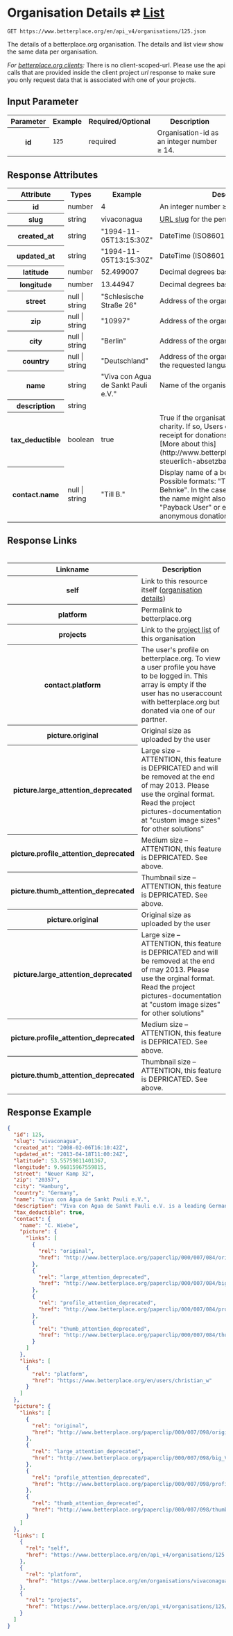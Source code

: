 
# Organisation Details ⇄ [List](organisations_list.md)

```nginx
GET https://www.betterplace.org/en/api_v4/organisations/125.json
```

The details of a betterplace.org organisation.
The details and list view show the same data per organisation.

*For [betterplace.org clients](../README.md#client-api):*
There is no client-scoped-url.
Please use the api calls that are provided inside the client project _url_ response
to make sure you only request data that is associated with one of your projects.


## Input Parameter

<table>
  <tr>
    <th>Parameter</th>
    <th>Example</th>
    <th>Required/Optional</th>
    <th>Description</th>
  </tr>
  <tr>
    <th>id</th>
    <td><code>125</code></td>
    <td>required</td>
    <td>Organisation-id as an integer number ≥ 14.</td>
  </tr>
</table>

## Response Attributes

<table>
  <tr>
    <th>Attribute</th>
    <th>Types</th>
    <th>Example</th>
    <th>Description</th>
  </tr>
  <tr>
    <th>id</th>
    <td>number</td>
    <td>4</td>
    <td>An integer number ≥ 1</td>
  </tr>
  <tr>
    <th>slug</th>
    <td>string</td>
    <td>vivaconagua</td>
    <td><a href="http://en.wikipedia.org/wiki/Clean_URL#Slug">URL slug</a>
for the permalink
</td>
  </tr>
  <tr>
    <th>created_at</th>
    <td>string</td>
    <td>"1994-11-05T13:15:30Z"</td>
    <td>DateTime (ISO8601 with Timezone)</td>
  </tr>
  <tr>
    <th>updated_at</th>
    <td>string</td>
    <td>"1994-11-05T13:15:30Z"</td>
    <td>DateTime (ISO8601 with Timezone)</td>
  </tr>
  <tr>
    <th>latitude</th>
    <td>number</td>
    <td>52.499007</td>
    <td>Decimal degrees based on user input</td>
  </tr>
  <tr>
    <th>longitude</th>
    <td>number</td>
    <td>13.44947</td>
    <td>Decimal degrees based on user input</td>
  </tr>
  <tr>
    <th>street</th>
    <td>null &#124; string</td>
    <td>"Schlesische Straße 26"</td>
    <td>Address of the organisation</td>
  </tr>
  <tr>
    <th>zip</th>
    <td>null &#124; string</td>
    <td>"10997"</td>
    <td>Address of the organisation</td>
  </tr>
  <tr>
    <th>city</th>
    <td>null &#124; string</td>
    <td>"Berlin"</td>
    <td>Address of the organisation</td>
  </tr>
  <tr>
    <th>country</th>
    <td>null &#124; string</td>
    <td>"Deutschland"</td>
    <td>Address of the organisation, translated to the requested language</td>
  </tr>
  <tr>
    <th>name</th>
    <td>string</td>
    <td>"Viva con Agua de Sankt Pauli e.V."</td>
    <td>Name of the organisation</td>
  </tr>
  <tr>
    <th>description</th>
    <td>string</td>
    <td></td>
    <td></td>
  </tr>
  <tr>
    <th>tax_deductible</th>
    <td>boolean</td>
    <td>true</td>
    <td>True if the organisation is a tax-exempt charity.
If so, Users can request a tax-receipt for donations to that organisation.
[More about this](http://www.betterplace.org/c/hilfe/projekt-steuerlich-absetzbar/).
</td>
  </tr>
  <tr>
    <th>contact.name</th>
    <td>null &#124; string</td>
    <td>"Till B."</td>
    <td>Display name of a betterplace.org user.
Possible formats: "Till B.", "T. Behnke", "Till Behnke".
In the case of donation-opinions the name might also be anonymized
like "Payback User" or empty/null for anonymous donations.
</td>
  </tr>
</table>

## Response Links
#
<table>
  <tr>
    <th>Linkname</th>
    <th>Description</th>
  </tr>
  <tr>
    <th>self</th>
    <td>Link to this resource itself
(<a href="organisation_details.md">organisation details</a>)
</td>
  </tr>
  <tr>
    <th>platform</th>
    <td>Permalink to betterplace.org</td>
  </tr>
  <tr>
    <th>projects</th>
    <td>Link to the <a href="projects_list.md">project list</a> of this organisation
</td>
  </tr>
  <tr>
    <th>contact.platform</th>
    <td>The user's profile on betterplace.org.
To view a user profile you have to be logged in.
This array is empty if the user has no useraccount
with betterplace.org but donated via one of our partner.
</td>
  </tr>
  <tr>
    <th>picture.original</th>
    <td>Original size as uploaded by the user</td>
  </tr>
  <tr>
    <th>picture.large_attention_deprecated</th>
    <td>Large size – ATTENTION, this feature is DEPRICATED and will be removed at the end of may 2013. Please use the orginal format. Read the project pictures-documentation at "custom image sizes" for other solutions"</td>
  </tr>
  <tr>
    <th>picture.profile_attention_deprecated</th>
    <td>Medium size – ATTENTION, this feature is DEPRICATED. See above.</td>
  </tr>
  <tr>
    <th>picture.thumb_attention_deprecated</th>
    <td>Thumbnail size – ATTENTION, this feature is DEPRICATED. See above.</td>
  </tr>
  <tr>
    <th>picture.original</th>
    <td>Original size as uploaded by the user</td>
  </tr>
  <tr>
    <th>picture.large_attention_deprecated</th>
    <td>Large size – ATTENTION, this feature is DEPRICATED and will be removed at the end of may 2013. Please use the orginal format. Read the project pictures-documentation at "custom image sizes" for other solutions"</td>
  </tr>
  <tr>
    <th>picture.profile_attention_deprecated</th>
    <td>Medium size – ATTENTION, this feature is DEPRICATED. See above.</td>
  </tr>
  <tr>
    <th>picture.thumb_attention_deprecated</th>
    <td>Thumbnail size – ATTENTION, this feature is DEPRICATED. See above.</td>
  </tr>
</table>

## Response Example

```json
{
  "id": 125,
  "slug": "vivaconagua",
  "created_at": "2008-02-06T16:10:42Z",
  "updated_at": "2013-04-18T11:00:24Z",
  "latitude": 53.55759811401367,
  "longitude": 9.96815967559815,
  "street": "Neuer Kamp 32",
  "zip": "20357",
  "city": "Hamburg",
  "country": "Germany",
  "name": "Viva con Agua de Sankt Pauli e.V.",
  "description": "Viva con Agua de Sankt Pauli e.V. is a leading German charity dedicated to fighting global poverty by helping the world’s poorest people gain access to clean water, basic sanitation and hygiene education, and encourages people from around the world to lend support.",
  "tax_deductible": true,
  "contact": {
    "name": "C. Wiebe",
    "picture": {
      "links": [
        {
          "rel": "original",
          "href": "http://www.betterplace.org/paperclip/000/007/084/original_Fidel.jpg"
        },
        {
          "rel": "large_attention_deprecated",
          "href": "http://www.betterplace.org/paperclip/000/007/084/big_Fidel.png"
        },
        {
          "rel": "profile_attention_deprecated",
          "href": "http://www.betterplace.org/paperclip/000/007/084/profile_Fidel.jpg"
        },
        {
          "rel": "thumb_attention_deprecated",
          "href": "http://www.betterplace.org/paperclip/000/007/084/thumb_Fidel.png"
        }
      ]
    },
    "links": [
      {
        "rel": "platform",
        "href": "https://www.betterplace.org/en/users/christian_w"
      }
    ]
  },
  "picture": {
    "links": [
      {
        "rel": "original",
        "href": "http://www.betterplace.org/paperclip/000/007/098/original_Viva_con_Agua_Logo.jpg"
      },
      {
        "rel": "large_attention_deprecated",
        "href": "http://www.betterplace.org/paperclip/000/007/098/big_Viva_con_Agua_Logo.png"
      },
      {
        "rel": "profile_attention_deprecated",
        "href": "http://www.betterplace.org/paperclip/000/007/098/profile_Viva_con_Agua_Logo.png"
      },
      {
        "rel": "thumb_attention_deprecated",
        "href": "http://www.betterplace.org/paperclip/000/007/098/thumb_Viva_con_Agua_Logo.png"
      }
    ]
  },
  "links": [
    {
      "rel": "self",
      "href": "https://www.betterplace.org/en/api_v4/organisations/125.json"
    },
    {
      "rel": "platform",
      "href": "https://www.betterplace.org/en/organisations/vivaconagua"
    },
    {
      "rel": "projects",
      "href": "https://www.betterplace.org/en/api_v4/organisations/125/projects.json"
    }
  ]
}
```

